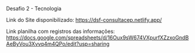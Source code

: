 Desafio 2 - Tecnologia

Link do Site disponibilizado: https://dsf-consultacep.netlify.app/

Link planilha com registros das informações: https://docs.google.com/spreadsheets/d/16Oux9sW674VXpurfXZzxoGndBAeByVou3Xvvq4m4QPo/edit?usp=sharing
